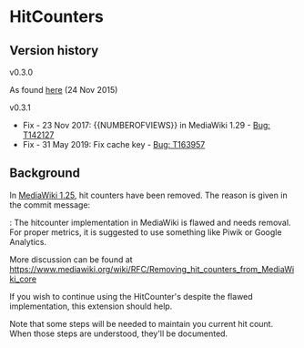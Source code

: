 # HitCounters

## Version history

v0.3.0

As found [here](https://github.com/wikimedia/mediawiki-extensions-HitCounters/releases/tag/0.3) (24 Nov 2015)

v0.3.1

- Fix - 23 Nov 2017: {{NUMBEROFVIEWS}} in MediaWiki 1.29 - [Bug: T142127](https://github.com/wikimedia/mediawiki-extensions-HitCounters/commit/213b2c6e40b5ef332381c82655d3ce227ace5c71)
- Fix - 31 May 2019: Fix cache key - [Bug: T163957](https://github.com/wikimedia/mediawiki-extensions-HitCounters/commit/04c68575651b6899bf4029934a0a9017305be6a5)

## Background

In [MediaWiki 1.25](https://gerrit.wikimedia.org/r/150699/), hit counters have been removed.  The reason is given in the commit message:

: The hitcounter implementation in MediaWiki is flawed and needs removal. For proper metrics, it is suggested to use something like Piwik or Google Analytics.

More discussion can be found at
https://www.mediawiki.org/wiki/RFC/Removing_hit_counters_from_MediaWiki_core

If you wish to continue using the HitCounter's despite the flawed implementation, this extension should help.

Note that some steps will be needed to maintain you current hit count.  When those steps are understood, they'll be documented.
